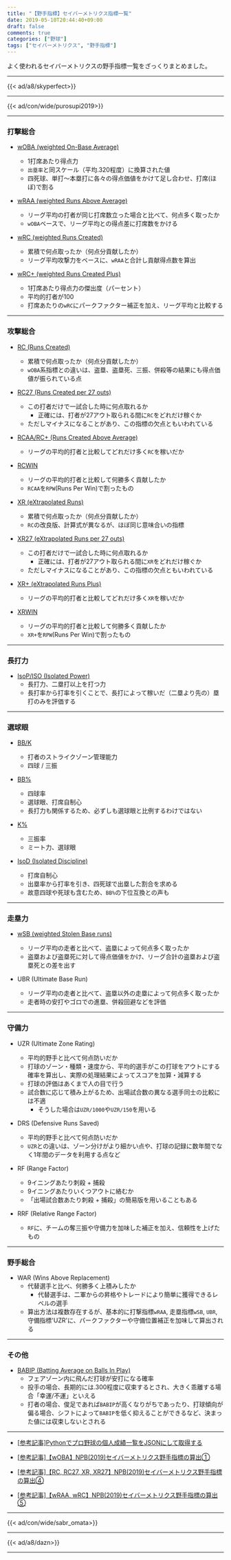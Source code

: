```yaml
---
title: "【野手指標】セイバーメトリクス指標一覧"
date: 2019-05-10T20:44:40+09:00
draft: false
comments: true
categories: ["野球"]
tags: ["セイバーメトリクス", "野手指標"]
---
```


よく使われるセイバーメトリクスの野手指標一覧をざっくりまとめました。

<!--more-->

---

{{< ad/a8/skyperfect>}}

---

{{< ad/con/wide/purosupi2019>}}

---

### 打撃総合

- [wOBA (weighted On-Base Average)](https://www.ted027.com/post/sabr-hit-woba#woba-weighted-on-base-average)
  - 1打席あたり得点力
  - `出塁率`と同スケール（平均.320程度）に換算された値
  - 四死球、単打〜本塁打に各々の得点価値をかけて足し合わせ、打席(ほぼ)で割る

- [wRAA (weighted Runs Above Average)](https://www.ted027.com/post/sabr-hit-wraa#wraa-weighted-runs-above-average)
  - リーグ平均の打者が同じ打席数立った場合と比べて、何点多く取ったか
  - `wOBA`ベースで、リーグ平均との得点差に打席数をかける

- [wRC (weighted Runs Created)](https://www.ted027.com/post/sabr-hit-wraa#wrc-weighted-runs-created)
  - 累積で何点取ったか（何点分貢献したか）
  - リーグ平均攻撃力をベースに、`wRAA`と合計し貢献得点数を算出

- [wRC+ (weighted Runs Created Plus)](https://www.ted027.com/post/sabr-hit-wrc-plus#wrc-weighted-runs-created-plus)
  - 1打席あたり得点力の傑出度（パーセント）
  - 平均的打者が100
  - 打席あたりの`wRC`にパークファクター補正を加え、リーグ平均と比較する

---

### 攻撃総合

- [RC (Runs Created)](https://www.ted027.com/post/sabr-hit-rc#rc-runs-created)
  - 累積で何点取ったか（何点分貢献したか）
  - `wOBA`系指標との違いは、盗塁、盗塁死、三振、併殺等の結果にも得点価値が振られている点

- [RC27 (Runs Created per 27 outs)](https://www.ted027.com/post/sabr-hit-rc#rc27-runs-created-per-27-outs)
  - この打者だけで一試合した時に何点取れるか
    - 正確には、打者が27アウト取られる間に`RC`をどれだけ稼ぐか
  - ただしマイナスになることがあり、この指標の欠点ともいわれている

- [RCAA/RC+ (Runs Created Above Average)](https://www.ted027.com/post/sabr-hit-rcaa#rcaa-rc-runs-created-above-average)
  - リーグの平均的打者と比較してどれだけ多く`RC`を稼いだか

- [RCWIN](https://www.ted027.com/post/sabr-hit-rcaa#rcwin)
  - リーグの平均的打者と比較して何勝多く貢献したか
  - `RCAA`を`RPW`(Runs Per Win)で割ったもの

- [XR (eXtrapolated Runs)](https://www.ted027.com/post/sabr-hit-rc#xr-extrapolated-runs)
  - 累積で何点取ったか（何点分貢献したか）
  - `RC`の改良版、計算式が異なるが、ほぼ同じ意味合いの指標

- [XR27 (eXtrapolated Runs per 27 outs)](https://www.ted027.com/post/sabr-hit-rc#xr27-extrapolated-runs-per-27-outs)
  - この打者だけで一試合した時に何点取れるか
    - 正確には、打者が27アウト取られる間に`XR`をどれだけ稼ぐか
  - ただしマイナスになることがあり、この指標の欠点ともいわれている

- [XR+ (eXtrapolated Runs Plus)](https://www.ted027.com/post/sabr-hit-rcaa#xr-extrapolated-runs-plus)
  - リーグの平均的打者と比較してどれだけ多く`XR`を稼いだか

- [XRWIN](https://www.ted027.com/post/sabr-hit-rcaa#xrwin)
  - リーグの平均的打者と比較して何勝多く貢献したか
  - `XR+`を`RPW`(Runs Per Win)で割ったもの

---

### 長打力

- [IsoP/ISO (Isolated Power)](https://www.ted027.com/post/sabr-hit-isop#isop-iso-isolated-power)
  - 長打力、二塁打以上を打つ力
  - 長打率から打率を引くことで、長打によって稼いだ（二塁より先の）塁打のみを評価する

---

### 選球眼

- [BB/K](https://www.ted027.com/post/sabr-hit-bb-k#bb-k)
  - 打者のストライクゾーン管理能力
  - 四球 / 三振

- [BB%](https://www.ted027.com/post/sabr-hit-bb-k#bb-walk-rate)
  - 四球率
  - 選球眼、打席自制心
  - 長打力も関係するため、必ずしも選球眼と比例するわけではない

- [K%](https://www.ted027.com/post/sabr-hit-bb-k#k-k-rate)
  - 三振率
  - ミート力、選球眼

- [IsoD (Isolated Discipline)](https://www.ted027.com/post/sabr-hit-bb-k#isod-isolated-discipline)
  - 打席自制心
  - 出塁率から打率を引き、四死球で出塁した割合を求める
  - 故意四球や死球も含むため、`BB%`の下位互換との声も

---

### 走塁力

- [wSB (weighted Stolen Base runs)](https://www.ted027.com/post/sabr-run-wsb#wsb-weighted-stolen-base-runs)
  - リーグ平均の走者と比べて、盗塁によって何点多く取ったか
  - 盗塁および盗塁死に対して得点価値をかけ、リーグ合計の盗塁および盗塁死との差を出す

- UBR (Ultimate Base Run)
  - リーグ平均の走者と比べて、盗塁以外の走塁によって何点多く取ったか
  - 走者時の安打やゴロでの進塁、併殺回避などを評価

---

### 守備力

- UZR (Ultimate Zone Rating)
  - 平均的野手と比べて何点防いだか
  - 打球のゾーン・種類・速度から、平均的選手がこの打球をアウトにする確率を算出し、実際の処理結果によってスコアを加算・減算する
  - 打球の評価はあくまで人の目で行う
  - 試合数に応じて積み上がるため、出場試合数の異なる選手同士の比較には不適
    - そうした場合は`UZR/1000`や`UZR/150`を用いる

- DRS (Defensive Runs Saved)
  - 平均的野手と比べて何点防いだか
  - `UZR`との違いは、ゾーン分けがより細かい点や、打球の記録に数年間でなく1年間のデータを利用する点など

- RF (Range Factor)
  - 9イニングあたり刺殺 + 捕殺
  - 9イニングあたりいくつアウトに絡むか
  - 「出場試合数あたり刺殺 + 捕殺」の簡易版を用いることもある

- RRF (Relative Range Factor)
  - `RF`に、チームの奪三振や守備力を加味した補正を加え、信頼性を上げたもの

---

### 野手総合

- WAR (Wins Above Replacement)
  - 代替選手と比べ、何勝多く上積みしたか
    - 代替選手は、二軍からの昇格やトレードにより簡単に獲得できるレベルの選手
  - 算出方法は複数存在するが、基本的に打撃指標`wRAA`, 走塁指標`wSB`, `UBR`, 守備指標'UZR'に、パークファクターや守備位置補正を加味して算出される

---

### その他

- [BABIP (Batting Average on Balls In Play)](https://www.ted027.com/post/sabr-babip#babip-batting-average-on-balls-in-play)
  - フェアゾーン内に飛んだ打球が安打になる確率
  - 投手の場合、長期的には.300程度に収束するとされ、大きく乖離する場合「幸運/不運」といえる
  - 打者の場合、俊足であれば`BABIP`が高くなりがちであったり、打球傾向が偏る場合、シフトによって`BABIP`を低く抑えることができるなど、決まった値には収束しないとされる

---

- [[参考記事]Pythonでプロ野球の個人成績一覧をJSONにして取得する](https://www.ted027.com/post/python-personal-records)

- [[参考記事]【wOBA】NPB(2019)セイバーメトリクス野手指標の算出①](https://www.ted027.com/post/sabr-hit-woba)

- [[参考記事]【RC, RC27, XR, XR27】NPB(2019)セイバーメトリクス野手指標の算出④](https://www.ted027.com/post/sabr-hit-rc)

- [[参考記事]【wRAA, wRC】NPB(2019)セイバーメトリクス野手指標の算出⑤](https://www.ted027.com/post/sabr-hit-wraa)

---

{{< ad/con/wide/sabr_omata>}}

---

{{< ad/a8/dazn>}}

---
